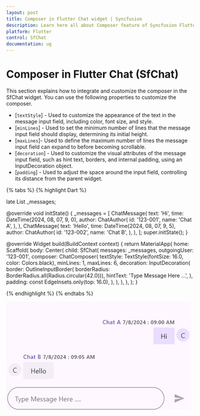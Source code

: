 ```yaml
---
layout: post
title: Composer in Flutter Chat widget | Syncfusion
description: Learn here all about Composer feature of Syncfusion Flutter Chat (SfChat) widget and more.
platform: Flutter
control: SfChat
documentation: ug
---
```


# Composer in Flutter Chat (SfChat)
This section explains how to integrate and customize the composer in the SfChat widget. You can use the following properties to customize the composer.

* [`textStyle`] - Used to customize the appearance of the text in the message input field, including color, font size, and style.
* [`minLines`] - Used to set the minimum number of lines that the message input field should display, determining its initial height.
* [`maxLines`]- Used to define the maximum number of lines the message input field can expand to before becoming scrollable.
* [`decoration`] - Used to customize the visual attributes of the message input field, such as hint text, borders, and internal padding, using an InputDecoration object.
* [`padding`] - Used to adjust the space around the input field, controlling its distance from the parent widget.

{% tabs %}
{% highlight Dart %}

late List<ChatMessage> _messages;

@override
void initState() {
  _messages = <ChatMessage>[
    ChatMessage(
      text: 'Hi',
      time: DateTime(2024, 08, 07, 9, 0),
      author: ChatAuthor(
        id: '123-001',
        name: 'Chat A',
      ),
    ),
    ChatMessage(
      text: 'Hello',
      time: DateTime(2024, 08, 07, 9, 5),
      author: ChatAuthor(
        id: '123-002',
        name: 'Chat B',
      ),
    ),
  ];
  super.initState();
}

@override
Widget build(BuildContext context) {
  return MaterialApp(
    home: Scaffold(
      body: Center(
        child: SfChat(
          messages: _messages,
          outgoingUser: '123-001',
          composer: ChatComposer(
            textStyle: TextStyle(fontSize: 16.0, color: Colors.black),
            minLines: 1,
            maxLines: 6,
            decoration: InputDecoration(
              border: OutlineInputBorder(
                  borderRadius: BorderRadius.all(Radius.circular(42.0))),
              hintText: 'Type Message Here ...',
            ),
            padding: const EdgeInsets.only(top: 16.0),
          ),
        ),
      ),
    ),
  );
}

{% endhighlight %}
{% endtabs %}

![Chat composer support](images/composer/composer-actionbutton-chat.png)